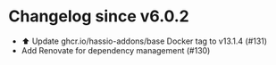 # Changelog since v6.0.2
- ⬆️ Update ghcr.io/hassio-addons/base Docker tag to v13.1.4 (#131) 
- Add Renovate for dependency management (#130) 
